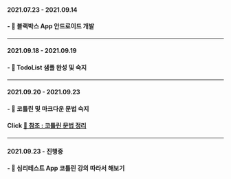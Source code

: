 #### 2021.07.23 - 2021.09.14
#### - 📝 블랙박스 App 안드로이드 개발
---

#### 2021.09.18 - 2021.09.19
#### - 📝 TodoList 샘플 완성 및 숙지
---

#### 2021.09.20 - 2021.09.23
#### - 📝 코틀린 및 마크다운 문법 숙지 <br>
#### Click [📎 참조 : 코틀린 문법 정리](https://eli1429.tistory.com/2) 
---

#### 2021.09.23 - 진행중 
#### - 📝 심리테스트 App 코틀린 강의 따라서 해보기
